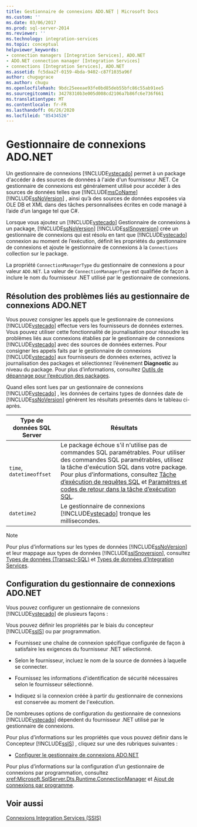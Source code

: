 ```yaml
---
title: Gestionnaire de connexions ADO.NET | Microsoft Docs
ms.custom: ''
ms.date: 03/06/2017
ms.prod: sql-server-2014
ms.reviewer: ''
ms.technology: integration-services
ms.topic: conceptual
helpviewer_keywords:
- connection managers [Integration Services], ADO.NET
- ADO.NET connection manager [Integration Services]
- connections [Integration Services], ADO.NET
ms.assetid: fc5daa2f-0159-4bda-9402-c87f1035a96f
author: chugugrace
ms.author: chugu
ms.openlocfilehash: 9bdc25eeeae93fe0bd85deb55bfc86c55ab91ee5
ms.sourcegitcommit: 34278310b3e005d008cd2106a7b86fc6e736f661
ms.translationtype: MT
ms.contentlocale: fr-FR
ms.lasthandoff: 06/26/2020
ms.locfileid: "85434526"
---
```

# <a name="adonet-connection-manager"></a>Gestionnaire de connexions ADO.NET
  Un gestionnaire de connexions [!INCLUDE[vstecado](../../includes/vstecado-md.md)] permet à un package d'accéder à des sources de données à l'aide d'un fournisseur .NET. Ce gestionnaire de connexions est généralement utilisé pour accéder à des sources de données telles que [!INCLUDE[msCoName](../../includes/msconame-md.md)] [!INCLUDE[ssNoVersion](../../includes/ssnoversion-md.md)] , ainsi qu’à des sources de données exposées via OLE DB et XML dans des tâches personnalisées écrites en code managé à l’aide d’un langage tel que C#.  
  
 Lorsque vous ajoutez un [!INCLUDE[vstecado](../../includes/vstecado-md.md)] Gestionnaire de connexions à un package, [!INCLUDE[ssNoVersion](../../includes/ssnoversion-md.md)] [!INCLUDE[ssISnoversion](../../includes/ssisnoversion-md.md)] crée un gestionnaire de connexions qui est résolu en tant que [!INCLUDE[vstecado](../../includes/vstecado-md.md)] connexion au moment de l’exécution, définit les propriétés du gestionnaire de connexions et ajoute le gestionnaire de connexions à la `Connections` collection sur le package.  
  
 La propriété `ConnectionManagerType` du gestionnaire de connexions a pour valeur `ADO.NET`. La valeur de `ConnectionManagerType` est qualifiée de façon à inclure le nom du fournisseur .NET utilisé par le gestionnaire de connexions.  
  
## <a name="adonet-connection-manager-troubleshooting"></a>Résolution des problèmes liés au gestionnaire de connexions ADO.NET  
 Vous pouvez consigner les appels que le gestionnaire de connexions [!INCLUDE[vstecado](../../includes/vstecado-md.md)] effectue vers les fournisseurs de données externes. Vous pouvez utiliser cette fonctionnalité de journalisation pour résoudre les problèmes liés aux connexions établies par le gestionnaire de connexions [!INCLUDE[vstecado](../../includes/vstecado-md.md)] avec des sources de données externes. Pour consigner les appels faits par le gestionnaire de connexions [!INCLUDE[vstecado](../../includes/vstecado-md.md)] aux fournisseurs de données externes, activez la journalisation des packages et sélectionnez l’événement **Diagnostic** au niveau du package. Pour plus d’informations, consultez [Outils de dépannage pour l’exécution des packages](../troubleshooting/troubleshooting-tools-for-package-execution.md).  
  
 Quand elles sont lues par un gestionnaire de connexions [!INCLUDE[vstecado](../../includes/vstecado-md.md)] , les données de certains types de données date de [!INCLUDE[ssNoVersion](../../includes/ssnoversion-md.md)] génèrent les résultats présentés dans le tableau ci-après.  
  
|Type de données SQL Server|Résultats|  
|--------------------------|------------|  
|`time`, `datetimeoffset`|Le package échoue s'il n'utilise pas de commandes SQL paramétrables. Pour utiliser des commandes SQL paramétrables, utilisez la tâche d'exécution SQL dans votre package. Pour plus d’informations, consultez [Tâche d’exécution de requêtes SQL](../control-flow/execute-sql-task.md) et [Paramètres et codes de retour dans la tâche d’exécution SQL](../parameters-and-return-codes-in-the-execute-sql-task.md).|  
|`datetime2`|Le gestionnaire de connexions [!INCLUDE[vstecado](../../includes/vstecado-md.md)] tronque les millisecondes.|  
  
> [!NOTE]  
>  Pour plus d’informations sur les types de données [!INCLUDE[ssNoVersion](../../includes/ssnoversion-md.md)] et leur mappage aux types de données [!INCLUDE[ssISnoversion](../../includes/ssisnoversion-md.md)], consultez [Types de données &#40;Transact-SQL&#41;](/sql/t-sql/data-types/data-types-transact-sql) et [Types de données d’Integration Services](../data-flow/integration-services-data-types.md).  
  
## <a name="adonet-connection-manager-configuration"></a>Configuration du gestionnaire de connexions ADO.NET  
 Vous pouvez configurer un gestionnaire de connexions [!INCLUDE[vstecado](../../includes/vstecado-md.md)] de plusieurs façons :  
  
 Vous pouvez définir les propriétés par le biais du concepteur [!INCLUDE[ssIS](../../../includes/ssis-md.md)] ou par programmation.  
  
-   Fournissez une chaîne de connexion spécifique configurée de façon à satisfaire les exigences du fournisseur .NET sélectionné.  
  
-   Selon le fournisseur, incluez le nom de la source de données à laquelle se connecter.  
  
-   Fournissez les informations d'identification de sécurité nécessaires selon le fournisseur sélectionné.  
  
-   Indiquez si la connexion créée à partir du gestionnaire de connexions est conservée au moment de l'exécution.  
  
 De nombreuses options de configuration du gestionnaire de connexions [!INCLUDE[vstecado](../../includes/vstecado-md.md)] dépendent du fournisseur .NET utilisé par le gestionnaire de connexions.  
  
 Pour plus d’informations sur les propriétés que vous pouvez définir dans le Concepteur [!INCLUDE[ssIS](../../../includes/ssis-md.md)] , cliquez sur une des rubriques suivantes :  
  
-   [Configurer le gestionnaire de connexions ADO.NET](../configure-ado-net-connection-manager.md)  
  
 Pour plus d’informations sur la configuration d’un gestionnaire de connexions par programmation, consultez <xref:Microsoft.SqlServer.Dts.Runtime.ConnectionManager> et [Ajout de connexions par programme](../building-packages-programmatically/adding-connections-programmatically.md).  
  
## <a name="see-also"></a>Voir aussi  
 [Connexions Integration Services &#40;SSIS&#41;](integration-services-ssis-connections.md)  
  
  
